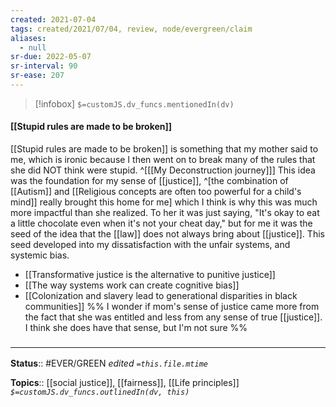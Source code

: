 ```yaml
---
created: 2021-07-04
tags: created/2021/07/04, review, node/evergreen/claim
aliases:
  - null
sr-due: 2022-05-07
sr-interval: 90
sr-ease: 207
---
```

> [!infobox]
`$=customJS.dv_funcs.mentionedIn(dv)`

#### [[Stupid rules are made to be broken]] 

[[Stupid rules are made to be broken]] is something that my mother said to me, which is ironic because I then went on to break many of the rules that she did NOT think were stupid.
^[[[My Deconstruction journey]]]
This idea was the foundation for my sense of [[justice]],
^[the combination of [[Autism]] and [[Religious concepts are often too powerful for a child's mind]] really brought this home for me]
which I think is why this was much more impactful than she realized. To her it was just saying, "It's okay to eat a little chocolate even when it's not your cheat day," but for me it was the seed of the idea that the [[law]] does not always bring about [[justice]]. This seed developed into my dissatisfaction with the unfair systems, and systemic bias.
- [[Transformative justice is the alternative to punitive justice]]
- [[The way systems work can create cognitive bias]]
- [[Colonization and slavery lead to generational disparities in black communities]]
%%
I wonder if mom's sense of justice came more from the fact that she was entitled and less from any sense of true [[justice]]. I think she does have that sense, but I'm not sure 
%%

### <hr class="footnote"/>

**Status**:: #EVER/GREEN 
*edited `=this.file.mtime`*

**Topics**:: [[social justice]], [[fairness]], [[Life principles]]
*`$=customJS.dv_funcs.outlinedIn(dv, this)`*

